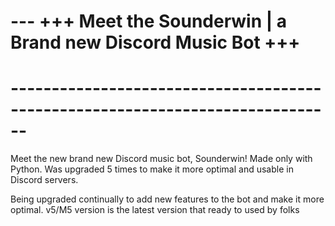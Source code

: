 # --- +++ Meet the Sounderwin | a Brand new Discord Music Bot +++
#                                     ------------------------------------------------------------------------------

Meet the new brand new Discord music bot, Sounderwin! Made only with Python. Was upgraded 5 times to make it more optimal and usable in Discord servers.

Being upgraded continually to add new features to the bot and make it more optimal. v5/M5 version is the latest version that ready to used by folks
